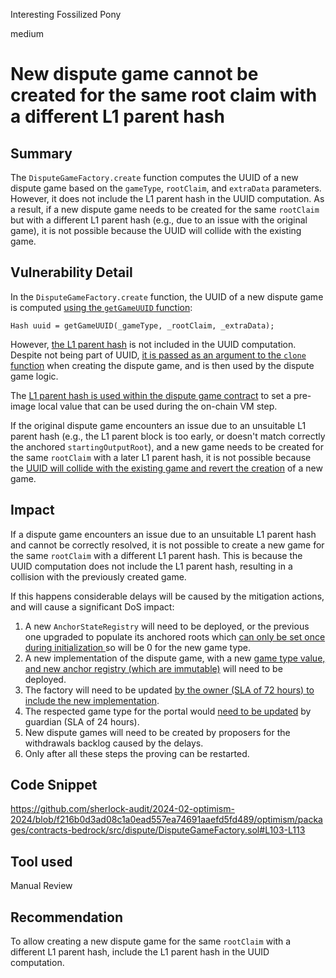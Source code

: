 Interesting Fossilized Pony

medium

# New dispute game cannot be created for the same root claim with a different L1 parent hash

## Summary

The `DisputeGameFactory.create` function computes the UUID of a new dispute game based on the `gameType`, `rootClaim`, and `extraData` parameters. However, it does not include the L1 parent hash in the UUID computation. As a result, if a new dispute game needs to be created for the same `rootClaim` but with a different L1 parent hash (e.g., due to an issue with the original game), it is not possible because the UUID will collide with the existing game.


## Vulnerability Detail

In the `DisputeGameFactory.create` function, the UUID of a new dispute game is computed [using the `getGameUUID` function](https://github.com/sherlock-audit/2024-02-optimism-2024/blob/main/optimism/packages/contracts-bedrock/src/dispute/DisputeGameFactory.sol#L110):

```solidity
Hash uuid = getGameUUID(_gameType, _rootClaim, _extraData);
```

However, [the L1 parent hash](https://github.com/sherlock-audit/2024-02-optimism-2024/blob/main/optimism/packages/contracts-bedrock/src/dispute/DisputeGameFactory.sol#L103)  is not included in the UUID computation. Despite not being part of UUID, [it is passed as an argument to the `clone` function](https://github.com/sherlock-audit/2024-02-optimism-2024/blob/main/optimism/packages/contracts-bedrock/src/dispute/DisputeGameFactory.sol#L106C80-L106C90) when creating the dispute game, and is then used by the dispute game logic.

The [L1 parent hash is used within the dispute game contract](https://github.com/sherlock-audit/2024-02-optimism-2024/blob/main/optimism/packages/contracts-bedrock/src/dispute/FaultDisputeGame.sol#L340-L342) to set a pre-image local value that can be used during the on-chain VM step. 

If the original dispute game encounters an issue due to an unsuitable L1 parent hash (e.g., the L1 parent block is too early, or doesn't match correctly the anchored `startingOutputRoot`), and a new game needs to be created for the same `rootClaim` with a later L1 parent hash, it is not possible because the [UUID will collide with the existing game and revert the creation](https://github.com/sherlock-audit/2024-02-optimism-2024/blob/main/optimism/packages/contracts-bedrock/src/dispute/DisputeGameFactory.sol#L113) of a new game.


## Impact

If a dispute game encounters an issue due to an unsuitable L1 parent hash and cannot be correctly resolved, it is not possible to create a new game for the same `rootClaim` with a different L1 parent hash. This is because the UUID computation does not include the L1 parent hash, resulting in a collision with the previously created game.

If this happens considerable delays will be caused by the mitigation actions, and will cause a significant DoS impact:
1. A new `AnchorStateRegistry` will need to be deployed, or the previous one upgraded to populate its anchored roots which [can only be set once during initialization ](https://github.com/sherlock-audit/2024-02-optimism-2024/blob/main/optimism/packages/contracts-bedrock/src/dispute/AnchorStateRegistry.sol#L46-L51)so will be 0 for the new game type.
2. A new implementation of the dispute game, with a new [game type value, and new anchor registry (which are immutable)](https://github.com/sherlock-audit/2024-02-optimism-2024/blob/main/optimism/packages/contracts-bedrock/src/dispute/FaultDisputeGame.sol#L46-L52) will need to be deployed.
3. The factory will need to be updated [by the owner (SLA of 72 hours) to include the new implementation](https://github.com/sherlock-audit/2024-02-optimism-2024/blob/main/optimism/packages/contracts-bedrock/src/dispute/DisputeGameFactory.sol#L189).
4. The respected game type for the portal would [need to be updated](https://github.com/sherlock-audit/2024-02-optimism-2024/blob/main/optimism/packages/contracts-bedrock/src/L1/OptimismPortal2.sol#L448-L449) by guardian (SLA of 24 hours).
7. New dispute games will need to be created by proposers for the withdrawals backlog caused by the delays.
8. Only after all these steps the proving can be restarted.

## Code Snippet

https://github.com/sherlock-audit/2024-02-optimism-2024/blob/f216b0d3ad08c1a0ead557ea74691aaefd5fd489/optimism/packages/contracts-bedrock/src/dispute/DisputeGameFactory.sol#L103-L113

## Tool used

Manual Review

## Recommendation

To allow creating a new dispute game for the same `rootClaim` with a different L1 parent hash, include the L1 parent hash in the UUID computation.
